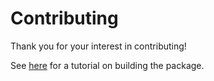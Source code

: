 # Contributing

Thank you for your interest in contributing!

See [here](https://packaging.python.org/en/latest/tutorials/packaging-projects/) for a tutorial on building the package.